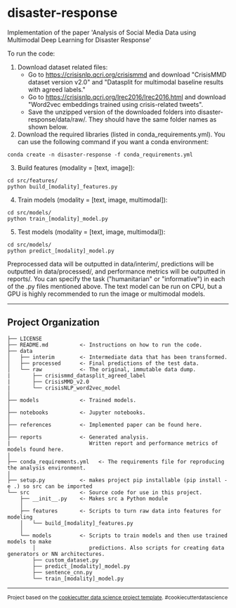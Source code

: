 disaster-response
==============================

Implementation of the paper 'Analysis of Social Media Data using Multimodal Deep Learning for Disaster Response'

To run the code:
1. Download dataset related files:
    - Go to https://crisisnlp.qcri.org/crisismmd and download "CrisisMMD dataset version v2.0" and "Datasplit for multimodal baseline results with agreed labels." 
    - Go to https://crisisnlp.qcri.org/lrec2016/lrec2016.html and download "Word2vec embeddings trained using crisis-related tweets".
    - Save the unzipped version of the downloaded folders into disaster-response/data/raw/. They should have the same folder names as shown below. 
2. Download the required libraries (listed in conda_requirements.yml). You can use the following command if you want a conda environment: 
```
conda create -n disaster-response -f conda_requirements.yml
```
3. Build features (modality = [text, image]): 
```
cd src/features/
python build_[modality]_features.py
```
4. Train models (modality = [text, image, multimodal]):
```
cd src/models/
python train_[modality]_model.py
```
5. Test models (modality = [text, image, multimodal]):
```
cd src/models/
python predict_[modality]_model.py
```
Preprocessed data will be outputted in data/interim/, predictions will be outputted in data/processed/, and performance metrics will be outputted in reports/.
You can specify the task ("humanitarian" or "informative") in each of the .py files mentioned above. The text model can be run on CPU, but a GPU is highly recommended to run the image or multimodal models. 

----------------------------------

Project Organization
------------

    ├── LICENSE
    ├── README.md          <- Instructions on how to run the code.
    ├── data
    │   ├── interim        <- Intermediate data that has been transformed.
    │   ├── processed      <- Final predictions of the test data.
    │   └── raw            <- The original, immutable data dump.
    |       ├── crisismmd_datasplit_agreed_label
    |       ├── CrisisMMD_v2.0
    |       └── crisisNLP_word2vec_model
    │
    ├── models             <- Trained models. 
    │
    ├── notebooks          <- Jupyter notebooks. 
    │
    ├── references         <- Implemented paper can be found here.
    │
    ├── reports            <- Generated analysis. 
    |                         Written report and performance metrics of models found here.
    │
    ├── conda_requirements.yml   <- The requirements file for reproducing the analysis environment. 
    │
    ├── setup.py           <- makes project pip installable (pip install -e .) so src can be imported
    └── src                <- Source code for use in this project.
        ├── __init__.py    <- Makes src a Python module
        │
        ├── features       <- Scripts to turn raw data into features for modeling
        │   └── build_[modality]_features.py
        │
        └── models         <- Scripts to train models and then use trained models to make
            │                 predictions. Also scripts for creating data generators or NN architectures.
            ├── custom_dataset.py 
            ├── predict_[modality]_model.py
            ├── sentence_cnn.py 
            └── train_[modality]_model.py

--------

<p><small>Project based on the <a target="_blank" href="https://drivendata.github.io/cookiecutter-data-science/">cookiecutter data science project template</a>. #cookiecutterdatascience</small></p>
